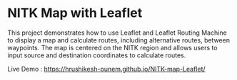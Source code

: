 # NITK Map with Leaflet
This project demonstrates how to use Leaflet and Leaflet Routing Machine to display a map and calculate routes, including alternative routes, between waypoints. The map is centered on the NITK region and allows users to input source and destination coordinates to calculate routes.

Live Demo : https://hrushikesh-punem.github.io/NITK-map-Leaflet/
